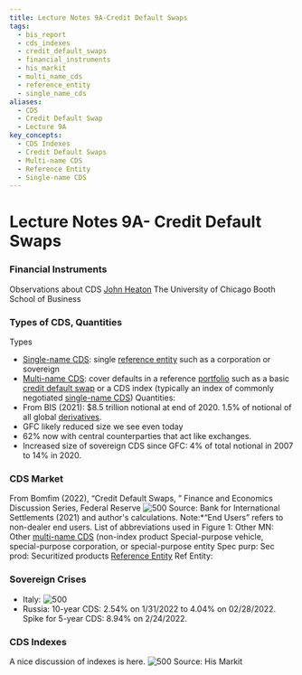```yaml
---
title: Lecture Notes 9A-Credit Default Swaps
tags:
  - bis_report
  - cds_indexes
  - credit_default_swaps
  - financial_instruments
  - his_markit
  - multi_name_cds
  - reference_entity
  - single_name_cds
aliases:
  - CDS
  - Credit Default Swap
  - Lecture 9A
key_concepts:
  - CDS Indexes
  - Credit Default Swaps
  - Multi-name CDS
  - Reference Entity
  - Single-name CDS
---
```


# Lecture Notes 9A- Credit Default Swaps
### Financial Instruments

Observations about CDS
[John Heaton](../Assignments/PSET%205%20Financial%20Instruments.md)
The University of Chicago Booth School of Business

### Types of CDS,  Quantities

Types

- [Single-name CDS](.md): single [reference entity](.md) such as a corporation or sovereign
- [Multi-name CDS](.md): cover defaults in a reference [portfolio](../../Advanced%20Investments/An%20Asset%20Allocation%20Primer.md) such as a basic [credit default swap](../../Credit%20Markets/Credit%20Market%20Session%202.md) or a CDS index (typically an index of commonly negotiated [single-name CDS](.md))
Quantities:
- From BIS (2021): \$8.5 trillion notional at end of 2020. 1.5% of notional of all global [derivatives](../../Financial%20Markets/Financial%20Trading%20and%20Markets/Chapter%209%20Arbitrage%20and%20Hedging%20With%20Options.md).
- GFC likely reduced size we see even today
- $62\%$ now with central counterparties that act like exchanges.
- Increased size of sovereign CDS since GFC: 4% of total notional in 2007 to $14\%$ in 2020.

### CDS Market

From Bomfim (2022),  “Credit Default Swaps,  ” Finance and Economics Discussion Series,  Federal Reserve
 ![500](https://storage.simpletex.cn/view/fX4H4YQdPgL8omCG1AoX45Hu8zFliofn6)
Source: Bank for International Settlements (2021) and author's calculations. Note:*“End Users” refers to non-dealer end users. List of abbreviations used in Figure 1: Other MN: Other [multi-name CDS](.md) (non-index product Special-purpose vehicle,  special-purpose corporation,  or special-purpose entity Spec purp: Sec prod: Securitized products [Reference Entity](.md) Ref Entity:

### Sovereign Crises
- Italy:
 ![500](https://storage.simpletex.cn/view/faKvB1faeiEYngaoVyAbuvDMORfQgRpir)
- Russia: 10-year CDS: 2.54% on 1/31/2022 to $4.04\%$ on 02/28/2022. Spike for 5-year CDS: $8.94\%$ on 2/24/2022.

### CDS Indexes

A nice discussion of indexes is here.
 ![500](https://storage.simpletex.cn/view/f4pCSpyxblvmNuIQVPxuGx8KNA3gMiHGK)
Source: His Markit